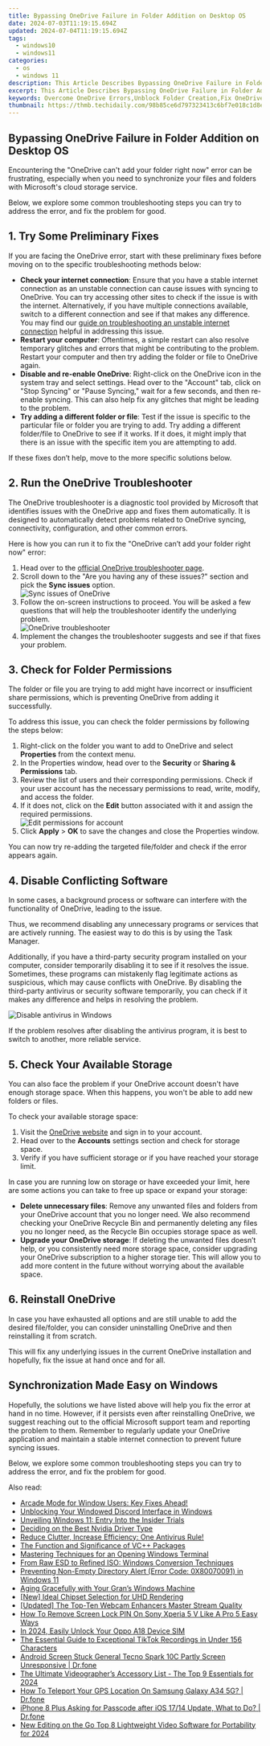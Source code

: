 ```yaml
---
title: Bypassing OneDrive Failure in Folder Addition on Desktop OS
date: 2024-07-03T11:19:15.694Z
updated: 2024-07-04T11:19:15.694Z
tags:
  - windows10
  - windows11
categories:
  - os
  - windows 11
description: This Article Describes Bypassing OneDrive Failure in Folder Addition on Desktop OS
excerpt: This Article Describes Bypassing OneDrive Failure in Folder Addition on Desktop OS
keywords: Overcome OneDrive Errors,Unblock Folder Creation,Fix OneDrive Save Issue,Enable Folder Making,Resolve Drive Add Failure,Avoid OneDrive Save Block,Eradicate OS Save Problem
thumbnail: https://thmb.techidaily.com/98b85ce6d797323413c6bf7e018c1d8e6594fdbbf15afde0abd2d98dfde1d7e0.jpg
---
```


## Bypassing OneDrive Failure in Folder Addition on Desktop OS

 Encountering the "OneDrive can't add your folder right now" error can be frustrating, especially when you need to synchronize your files and folders with Microsoft's cloud storage service.

 Below, we explore some common troubleshooting steps you can try to address the error, and fix the problem for good.

## 1\. Try Some Preliminary Fixes

 If you are facing the OneDrive error, start with these preliminary fixes before moving on to the specific troubleshooting methods below:

* **Check your internet connection**: Ensure that you have a stable internet connection as an unstable connection can cause issues with syncing to OneDrive. You can try accessing other sites to check if the issue is with the internet. Alternatively, if you have multiple connections available, switch to a different connection and see if that makes any difference. You may find our [guide on troubleshooting an unstable internet connection](https://www.makeuseof.com/how-to-fix-internet-connection/) helpful in addressing this issue.
* **Restart your computer**: Oftentimes, a simple restart can also resolve temporary glitches and errors that might be contributing to the problem. Restart your computer and then try adding the folder or file to OneDrive again.
* **Disable and re-enable OneDrive**: Right-click on the OneDrive icon in the system tray and select settings. Head over to the "Account" tab, click on "Stop Syncing" or "Pause Syncing," wait for a few seconds, and then re-enable syncing. This can also help fix any glitches that might be leading to the problem.
* **Try adding a different folder or file**: Test if the issue is specific to the particular file or folder you are trying to add. Try adding a different folder/file to OneDrive to see if it works. If it does, it might imply that there is an issue with the specific item you are attempting to add.

 If these fixes don’t help, move to the more specific solutions below.

## 2\. Run the OneDrive Troubleshooter

 The OneDrive troubleshooter is a diagnostic tool provided by Microsoft that identifies issues with the OneDrive app and fixes them automatically. It is designed to automatically detect problems related to OneDrive syncing, connectivity, configuration, and other common errors.

 Here is how you can run it to fix the "OneDrive can’t add your folder right now" error:

1. Head over to the [official OneDrive troubleshooter page](https://support.microsoft.com/en-us/home/contact?linkquery=run%20the%20onedrive%20troubleshooter).
2. Scroll down to the "Are you having any of these issues?" section and pick the **Sync issues** option.  
![Sync issues of OneDrive](https://static1.makeuseofimages.com/wordpress/wp-content/uploads/2023/06/sync-issues.jpg)
3. Follow the on-screen instructions to proceed. You will be asked a few questions that will help the troubleshooter identify the underlying problem.  
![OneDrive troubleshooter](https://static1.makeuseofimages.com/wordpress/wp-content/uploads/2023/06/drive-troubleshooter.jpg)
4. Implement the changes the troubleshooter suggests and see if that fixes your problem.

## 3\. Check for Folder Permissions

 The folder or file you are trying to add might have incorrect or insufficient share permissions, which is preventing OneDrive from adding it successfully.

 To address this issue, you can check the folder permissions by following the steps below:

1. Right-click on the folder you want to add to OneDrive and select **Properties** from the context menu.
2. In the Properties window, head over to the **Security** or **Sharing & Permissions** tab.
3. Review the list of users and their corresponding permissions. Check if your user account has the necessary permissions to read, write, modify, and access the folder.
4. If it does not, click on the **Edit** button associated with it and assign the required permissions.  
![Edit permissions for account](https://static1.makeuseofimages.com/wordpress/wp-content/uploads/2023/06/edit-permissions.jpg)
5. Click **Apply** \> **OK** to save the changes and close the Properties window.

 You can now try re-adding the targeted file/folder and check if the error appears again.

## 4\. Disable Conflicting Software

 In some cases, a background process or software can interfere with the functionality of OneDrive, leading to the issue.

 Thus, we recommend disabling any unnecessary programs or services that are actively running. The easiest way to do this is by using the Task Manager.

 Additionally, if you have a third-party security program installed on your computer, consider temporarily disabling it to see if it resolves the issue. Sometimes, these programs can mistakenly flag legitimate actions as suspicious, which may cause conflicts with OneDrive. By disabling the third-party antivirus or security software temporarily, you can check if it makes any difference and helps in resolving the problem.

![Disable antivirus in Windows](https://static1.makeuseofimages.com/wordpress/wp-content/uploads/2023/05/disable-antivirus-windows.jpg)

 If the problem resolves after disabling the antivirus program, it is best to switch to another, more reliable service.

## 5\. Check Your Available Storage

 You can also face the problem if your OneDrive account doesn't have enough storage space. When this happens, you won't be able to add new folders or files.

 To check your available storage space:

1. Visit the [OneDrive website](https://onedrive.live.com/about/en-us/signin/) and sign in to your account.
2. Head over to the **Accounts** settings section and check for storage space.
3. Verify if you have sufficient storage or if you have reached your storage limit.

 In case you are running low on storage or have exceeded your limit, here are some actions you can take to free up space or expand your storage:

* **Delete unnecessary files**: Remove any unwanted files and folders from your OneDrive account that you no longer need. We also recommend checking your OneDrive Recycle Bin and permanently deleting any files you no longer need, as the Recycle Bin occupies storage space as well.
* **Upgrade your OneDrive storage**: If deleting the unwanted files doesn’t help, or you consistently need more storage space, consider upgrading your OneDrive subscription to a higher storage tier. This will allow you to add more content in the future without worrying about the available space.

## 6\. Reinstall OneDrive

 In case you have exhausted all options and are still unable to add the desired file/folder, you can consider uninstalling OneDrive and then reinstalling it from scratch.

 This will fix any underlying issues in the current OneDrive installation and hopefully, fix the issue at hand once and for all.

## Synchronization Made Easy on Windows

 Hopefully, the solutions we have listed above will help you fix the error at hand in no time. However, if it persists even after reinstalling OneDrive, we suggest reaching out to the official Microsoft support team and reporting the problem to them. Remember to regularly update your OneDrive application and maintain a stable internet connection to prevent future syncing issues.

 Below, we explore some common troubleshooting steps you can try to address the error, and fix the problem for good.

<span class="atpl-alsoreadstyle">Also read:</span>
<div><ul>
<li><a href="https://windows11.techidaily.com/arcade-mode-for-window-users-key-fixes-ahead/"><u>Arcade Mode for Window Users: Key Fixes Ahead!</u></a></li>
<li><a href="https://windows11.techidaily.com/unblocking-your-windowed-discord-interface-in-windows/"><u>Unblocking Your Windowed Discord Interface in Windows</u></a></li>
<li><a href="https://windows11.techidaily.com/unveiling-windows-11-entry-into-the-insider-trials/"><u>Unveiling Windows 11: Entry Into the Insider Trials</u></a></li>
<li><a href="https://windows11.techidaily.com/deciding-on-the-best-nvidia-driver-type/"><u>Deciding on the Best Nvidia Driver Type</u></a></li>
<li><a href="https://windows11.techidaily.com/reduce-clutter-increase-efficiency-one-antivirus-rule/"><u>Reduce Clutter, Increase Efficiency: One Antivirus Rule!</u></a></li>
<li><a href="https://windows11.techidaily.com/the-function-and-significance-of-vcplusplus-packages/"><u>The Function and Significance of VC++ Packages</u></a></li>
<li><a href="https://windows11.techidaily.com/mastering-techniques-for-an-opening-windows-terminal/"><u>Mastering Techniques for an Opening Windows Terminal</u></a></li>
<li><a href="https://windows11.techidaily.com/from-raw-esd-to-refined-iso-windows-conversion-techniques/"><u>From Raw ESD to Refined ISO: Windows Conversion Techniques</u></a></li>
<li><a href="https://windows11.techidaily.com/preventing-non-empty-directory-alert-error-code-0x80070091-in-windows-11/"><u>Preventing Non-Empty Directory Alert (Error Code: 0X80070091) in Windows 11</u></a></li>
<li><a href="https://windows11.techidaily.com/aging-gracefully-with-your-grans-windows-machine/"><u>Aging Gracefully with Your Gran’s Windows Machine</u></a></li>
<li><a href="https://some-techniques.techidaily.com/new-ideal-chipset-selection-for-uhd-rendering/"><u>[New] Ideal Chipset Selection for UHD Rendering</u></a></li>
<li><a href="https://some-approaches.techidaily.com/updated-the-top-ten-webcam-enhancers-master-stream-quality/"><u>[Updated] The Top-Ten Webcam Enhancers  Master Stream Quality</u></a></li>
<li><a href="https://android-unlock.techidaily.com/how-to-remove-screen-lock-pin-on-sony-xperia-5-v-like-a-pro-5-easy-ways-by-drfone-android/"><u>How To Remove Screen Lock PIN On Sony Xperia 5 V Like A Pro 5 Easy Ways</u></a></li>
<li><a href="https://sim-unlock.techidaily.com/in-2024-easily-unlock-your-oppo-a18-device-sim-by-drfone-android/"><u>In 2024, Easily Unlock Your Oppo A18 Device SIM</u></a></li>
<li><a href="https://tiktok-video-recordings.techidaily.com/the-essential-guide-to-exceptional-tiktok-recordings-in-under-156-characters/"><u>The Essential Guide to Exceptional TikTok Recordings in Under 156 Characters</u></a></li>
<li><a href="https://howto.techidaily.com/android-screen-stuck-general-tecno-spark-10c-partly-screen-unresponsive-drfone-by-drfone-fix-android-problems-fix-android-problems/"><u>Android Screen Stuck General Tecno Spark 10C Partly Screen Unresponsive | Dr.fone</u></a></li>
<li><a href="https://facebook-video-share.techidaily.com/the-ultimate-videographers-accessory-list-the-top-9-essentials-for-2024/"><u>The Ultimate Videographer’s Accessory List - The Top 9 Essentials for 2024</u></a></li>
<li><a href="https://change-location.techidaily.com/how-to-teleport-your-gps-location-on-samsung-galaxy-a34-5g-drfone-by-drfone-virtual-android/"><u>How To Teleport Your GPS Location On Samsung Galaxy A34 5G? | Dr.fone</u></a></li>
<li><a href="https://iphone-unlock.techidaily.com/iphone-8-plus-asking-for-passcode-after-ios-1714-update-what-to-do-drfone-by-drfone-ios/"><u>iPhone 8 Plus Asking for Passcode after iOS 17/14 Update, What to Do? | Dr.fone</u></a></li>
<li><a href="https://video-creation-software.techidaily.com/new-editing-on-the-go-top-8-lightweight-video-software-for-portability-for-2024/"><u>New Editing on the Go Top 8 Lightweight Video Software for Portability for 2024</u></a></li>
</ul></div>

<ins class="adsbygoogle"
      style="display:block"
      data-ad-client="ca-pub-7571918770474297"
      data-ad-slot="8358498916"
      data-ad-format="auto"
      data-full-width-responsive="true"></ins>
